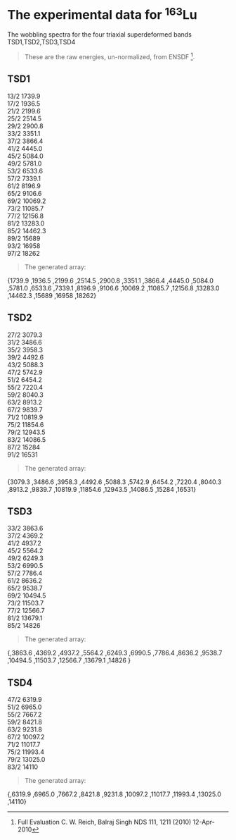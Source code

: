 # The experimental data for $^{163}$Lu

The wobbling spectra for the four triaxial superdeformed bands TSD1,TSD2,TSD3,TSD4
>These are the raw energies, un-normalized, from ENSDF [^1].

## TSD1

13/2 1739.9  
17/2 1936.5  
21/2 2199.6  
25/2 2514.5  
29/2 2900.8  
33/2 3351.1  
37/2 3866.4  
41/2 4445.0  
45/2 5084.0  
49/2 5781.0  
53/2 6533.6  
57/2 7339.1  
61/2 8196.9  
65/2 9106.6  
69/2 10069.2  
73/2 11085.7  
77/2 12156.8  
81/2 13283.0  
85/2 14462.3  
89/2 15689  
93/2 16958  
97/2 18262  
>The generated array:

{1739.9  ,1936.5  ,2199.6  ,2514.5  ,2900.8  ,3351.1  ,3866.4  ,4445.0  ,5084.0  ,5781.0  ,6533.6  ,7339.1  ,8196.9  ,9106.6  ,10069.2  ,11085.7  ,12156.8  ,13283.0  ,14462.3  ,15689  ,16958  ,18262}

## TSD2

27/2 3079.3  
31/2 3486.6  
35/2 3958.3  
39/2 4492.6  
43/2 5088.3  
47/2 5742.9  
51/2 6454.2  
55/2 7220.4  
59/2 8040.3  
63/2 8913.2  
67/2 9839.7  
71/2 10819.9  
75/2 11854.6  
79/2 12943.5  
83/2 14086.5  
87/2 15284  
91/2 16531  
>The generated array:

{3079.3  ,3486.6  ,3958.3  ,4492.6  ,5088.3  ,5742.9  ,6454.2  ,7220.4  ,8040.3  ,8913.2  ,9839.7  ,10819.9  ,11854.6  ,12943.5  ,14086.5  ,15284  ,16531}

## TSD3

33/2 3863.6  
37/2 4369.2  
41/2 4937.2  
45/2 5564.2  
49/2 6249.3  
53/2 6990.5  
57/2 7786.4  
61/2 8636.2  
65/2 9538.7  
69/2 10494.5  
73/2 11503.7  
77/2 12566.7  
81/2 13679.1  
85/2 14826  
>The generated array:

{,3863.6  ,4369.2  ,4937.2  ,5564.2  ,6249.3  ,6990.5  ,7786.4  ,8636.2  ,9538.7  ,10494.5  ,11503.7  ,12566.7  ,13679.1  ,14826  }

## TSD4

47/2 6319.9  
51/2 6965.0  
55/2 7667.2  
59/2 8421.8  
63/2 9231.8  
67/2 10097.2  
71/2 11017.7  
75/2 11993.4  
79/2 13025.0  
83/2 14110  
>The generated array:

{,6319.9  ,6965.0  ,7667.2  ,8421.8  ,9231.8  ,10097.2  ,11017.7  ,11993.4  ,13025.0  ,14110}

[^1]: Full Evaluation C. W. Reich, Balraj Singh NDS 111, 1211 (2010) 12-Apr-2010
